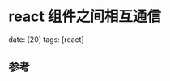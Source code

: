 # react 组件之间相互通信
date: [20]
tags: [react]


## 参考

[1]:http://ctheu.com/2015/02/12/how-to-communicate-between-react-components/ 'How to communicate between React components'
